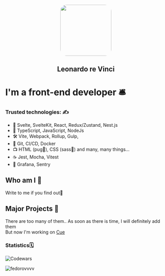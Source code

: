 <div id="header"align="center">
  <img src="https://media.giphy.com/media/l3fzBebtPNI1dTlC0/giphy-downsized.gif" width="160" style='border-radius: 20px; overflow:hidden'/>
  <h2 align="center">Leonardo re Vinci</h2>
</div>

# I'm a front-end developer 🛎️

### Trusted technologies: ✍️
    
- 🚀 Svelte, SvelteKit, React, Redux/Zustand, Nest.js
- 🔭 TypeScript, JavaScript, NodeJs
- 🛠️ Vite, Webpack, Rollup, Gulp,
- 🚦 Git, CI/CD, Docker
- 📺 HTML (pug🐶), CSS (sass🦑) and many, many things...
- ☕️ Jest, Mocha, Vitest
- 🔔 Grafana, Sentry

## Who am I 👾
Write to me if you find out🥲

## Major Projects 🌟
There are too many of them.. As soon as there is time, I will definitely add them   
But now I'm working on [Cue](https://twitter.com/Cue_Business) 

### Statistics🗓
![Codewars](https://www.codewars.com/users/Fedorovvvvv/badges/large)

<img src="https://github-readme-stats.vercel.app/api?username=fedorovvvv&show_icons=true&disable_animations=false&include_all_commits=true&rank_icon=github&text_color=ffffff" alt="fedorovvvv" align="left" />
